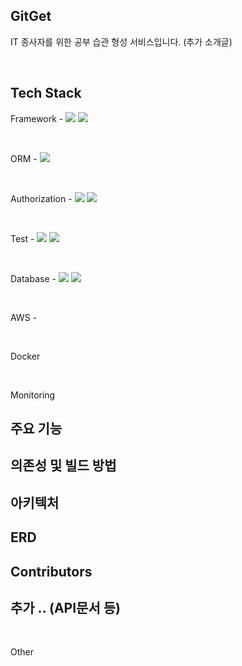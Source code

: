 ## GitGet
IT 종사자를 위한 공부 습관 형성 서비스입니다. 
(추가 소개글)

</br>

## Tech Stack 
Framework - <img src="https://img.shields.io/badge/Spring Boot-6DB33F?style=flat&logo=Spring Boot&logoColor=white" /> <img src="https://img.shields.io/badge/Gradle-02303A?style=flat&logo=Gradle&logoColor=white" />

</br>

ORM - <img src="https://img.shields.io/badge/Spring Boot JPA-6DB33F?style=flat&logo=Spring Boot&logoColor=white" />

</br>

Authorization - <img src="https://img.shields.io/badge/Spring Security-6DB33F?style=flat&logo=Spring Security&logoColor=white" /> <img src="https://img.shields.io/badge/Json Web Tokens-000000?style=flat&logo=jsonwebtokens&logoColor=white" />

</br>

Test - <img src="https://img.shields.io/badge/Junit5-25A162?style=flat&logo=junit5&logoColor=white" /> <img src="https://img.shields.io/badge/Postman-FF6C37?style=flat&logo=postman&logoColor=white" />

</br>

Database - <img src="https://img.shields.io/badge/Mariadb-003545?style=flat&logo=mariadb&logoColor=white" /> <img src="https://img.shields.io/badge/Mongodb-47A248?style=flat&logo=mongodb&logoColor=white" />

</br>

AWS - 

</br>

Docker

</br>

Monitoring

## 주요 기능

## 의존성 및 빌드 방법

## 아키텍처 

## ERD 

## Contributors

## 추가 .. (API문서 등)

</br>

Other
